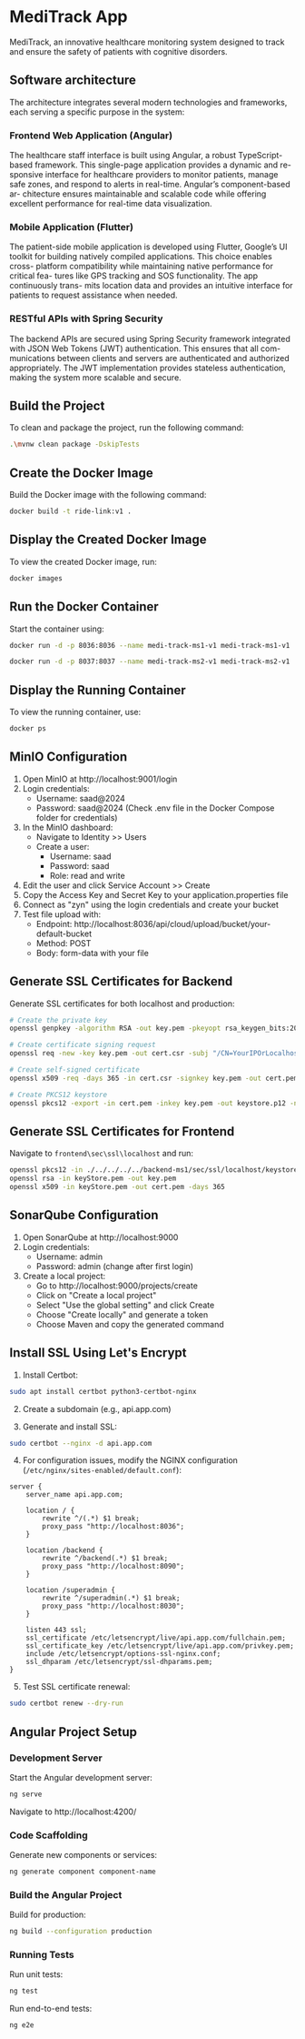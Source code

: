# MediTrack App

MediTrack, an innovative healthcare monitoring system designed to track and ensure the safety of patients with cognitive disorders.

## Software architecture
The architecture integrates several modern technologies and frameworks,
each serving a specific purpose in the system:

### Frontend Web Application (Angular)
The healthcare staff interface is built using Angular, a robust TypeScript-
based framework. This single-page application provides a dynamic and re-
sponsive interface for healthcare providers to monitor patients, manage safe
zones, and respond to alerts in real-time. Angular’s component-based ar-
chitecture ensures maintainable and scalable code while offering excellent
performance for real-time data visualization.

### Mobile Application (Flutter)
The patient-side mobile application is developed using Flutter, Google’s UI
toolkit for building natively compiled applications. This choice enables cross-
platform compatibility while maintaining native performance for critical fea-
tures like GPS tracking and SOS functionality. The app continuously trans-
mits location data and provides an intuitive interface for patients to request
assistance when needed.

### RESTful APIs with Spring Security
The backend APIs are secured using Spring Security framework integrated
with JSON Web Tokens (JWT) authentication. This ensures that all com-
munications between clients and servers are authenticated and authorized
appropriately. The JWT implementation provides stateless authentication,
making the system more scalable and secure.

## Build the Project

To clean and package the project, run the following command:

```bash
.\mvnw clean package -DskipTests
```

## Create the Docker Image

Build the Docker image with the following command:

```bash
docker build -t ride-link:v1 .
```

## Display the Created Docker Image

To view the created Docker image, run:

```bash
docker images
```

## Run the Docker Container

Start the container using:

```bash
docker run -d -p 8036:8036 --name medi-track-ms1-v1 medi-track-ms1-v1
```

```bash
docker run -d -p 8037:8037 --name medi-track-ms2-v1 medi-track-ms2-v1
```


## Display the Running Container

To view the running container, use:

```bash
docker ps
```

## MinIO Configuration

1. Open MinIO at http://localhost:9001/login
2. Login credentials:
   - Username: saad@2024
   - Password: saad@2024
   (Check .env file in the Docker Compose folder for credentials)
3. In the MinIO dashboard:
   - Navigate to Identity >> Users
   - Create a user:
     - Username: saad
     - Password: saad
     - Role: read and write
4. Edit the user and click Service Account >> Create
5. Copy the Access Key and Secret Key to your application.properties file
6. Connect as "zyn" using the login credentials and create your bucket
7. Test file upload with:
   - Endpoint: http://localhost:8036/api/cloud/upload/bucket/your-default-bucket
   - Method: POST
   - Body: form-data with your file

## Generate SSL Certificates for Backend

Generate SSL certificates for both localhost and production:

```bash
# Create the private key
openssl genpkey -algorithm RSA -out key.pem -pkeyopt rsa_keygen_bits:2048

# Create certificate signing request
openssl req -new -key key.pem -out cert.csr -subj "/CN=YourIPOrLocalhost"

# Create self-signed certificate
openssl x509 -req -days 365 -in cert.csr -signkey key.pem -out cert.pem

# Create PKCS12 keystore
openssl pkcs12 -export -in cert.pem -inkey key.pem -out keystore.p12 -name yourAliasForExample
```

## Generate SSL Certificates for Frontend

Navigate to `frontend\sec\ssl\localhost` and run:

```bash
openssl pkcs12 -in ./../../../../backend-ms1/sec/ssl/localhost/keystore.p12 -out keyStore.pem -nodes
openssl rsa -in keyStore.pem -out key.pem
openssl x509 -in keyStore.pem -out cert.pem -days 365
```

## SonarQube Configuration

1. Open SonarQube at http://localhost:9000
2. Login credentials:
   - Username: admin
   - Password: admin (change after first login)
3. Create a local project:
   - Go to http://localhost:9000/projects/create
   - Click on "Create a local project"
   - Select "Use the global setting" and click Create
   - Choose "Create locally" and generate a token
   - Choose Maven and copy the generated command

## Install SSL Using Let's Encrypt

1. Install Certbot:
```bash
sudo apt install certbot python3-certbot-nginx
```

2. Create a subdomain (e.g., api.app.com)

3. Generate and install SSL:
```bash
sudo certbot --nginx -d api.app.com
```

4. For configuration issues, modify the NGINX configuration (`/etc/nginx/sites-enabled/default.conf`):

```nginx
server {
    server_name api.app.com;

    location / {
        rewrite ^/(.*) $1 break;
        proxy_pass "http://localhost:8036";
    }

    location /backend {
        rewrite ^/backend(.*) $1 break;
        proxy_pass "http://localhost:8090";
    }

    location /superadmin {
        rewrite ^/superadmin(.*) $1 break;
        proxy_pass "http://localhost:8030";
    }

    listen 443 ssl;
    ssl_certificate /etc/letsencrypt/live/api.app.com/fullchain.pem;
    ssl_certificate_key /etc/letsencrypt/live/api.app.com/privkey.pem;
    include /etc/letsencrypt/options-ssl-nginx.conf;
    ssl_dhparam /etc/letsencrypt/ssl-dhparams.pem;
}
```

5. Test SSL certificate renewal:
```bash
sudo certbot renew --dry-run
```

## Angular Project Setup

### Development Server

Start the Angular development server:

```bash
ng serve
```

Navigate to http://localhost:4200/

### Code Scaffolding

Generate new components or services:

```bash
ng generate component component-name
```

### Build the Angular Project

Build for production:

```bash
ng build --configuration production
```

### Running Tests

Run unit tests:

```bash
ng test
```

Run end-to-end tests:

```bash
ng e2e
```
